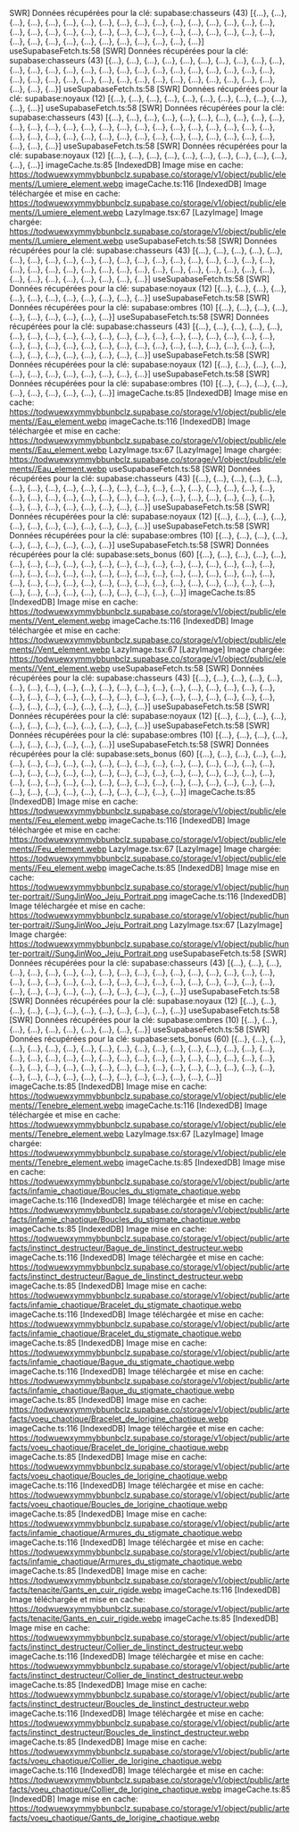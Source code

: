 SWR] Données récupérées pour la clé: supabase:chasseurs 
(43) [{…}, {…}, {…}, {…}, {…}, {…}, {…}, {…}, {…}, {…}, {…}, {…}, {…}, {…}, {…}, {…}, {…}, {…}, {…}, {…}, {…}, {…}, {…}, {…}, {…}, {…}, {…}, {…}, {…}, {…}, {…}, {…}, {…}, {…}, {…}, {…}, {…}, {…}, {…}, {…}, {…}, {…}, {…}]
useSupabaseFetch.ts:58 [SWR] Données récupérées pour la clé: supabase:chasseurs 
(43) [{…}, {…}, {…}, {…}, {…}, {…}, {…}, {…}, {…}, {…}, {…}, {…}, {…}, {…}, {…}, {…}, {…}, {…}, {…}, {…}, {…}, {…}, {…}, {…}, {…}, {…}, {…}, {…}, {…}, {…}, {…}, {…}, {…}, {…}, {…}, {…}, {…}, {…}, {…}, {…}, {…}, {…}, {…}]
useSupabaseFetch.ts:58 [SWR] Données récupérées pour la clé: supabase:noyaux 
(12) [{…}, {…}, {…}, {…}, {…}, {…}, {…}, {…}, {…}, {…}, {…}, {…}]
useSupabaseFetch.ts:58 [SWR] Données récupérées pour la clé: supabase:chasseurs 
(43) [{…}, {…}, {…}, {…}, {…}, {…}, {…}, {…}, {…}, {…}, {…}, {…}, {…}, {…}, {…}, {…}, {…}, {…}, {…}, {…}, {…}, {…}, {…}, {…}, {…}, {…}, {…}, {…}, {…}, {…}, {…}, {…}, {…}, {…}, {…}, {…}, {…}, {…}, {…}, {…}, {…}, {…}, {…}]
useSupabaseFetch.ts:58 [SWR] Données récupérées pour la clé: supabase:noyaux 
(12) [{…}, {…}, {…}, {…}, {…}, {…}, {…}, {…}, {…}, {…}, {…}, {…}]
imageCache.ts:85 [IndexedDB] Image mise en cache: https://todwuewxymmybbunbclz.supabase.co/storage/v1/object/public/elements//Lumiere_element.webp
imageCache.ts:116 [IndexedDB] Image téléchargée et mise en cache: https://todwuewxymmybbunbclz.supabase.co/storage/v1/object/public/elements//Lumiere_element.webp
LazyImage.tsx:67 [LazyImage] Image chargée: https://todwuewxymmybbunbclz.supabase.co/storage/v1/object/public/elements//Lumiere_element.webp
useSupabaseFetch.ts:58 [SWR] Données récupérées pour la clé: supabase:chasseurs 
(43) [{…}, {…}, {…}, {…}, {…}, {…}, {…}, {…}, {…}, {…}, {…}, {…}, {…}, {…}, {…}, {…}, {…}, {…}, {…}, {…}, {…}, {…}, {…}, {…}, {…}, {…}, {…}, {…}, {…}, {…}, {…}, {…}, {…}, {…}, {…}, {…}, {…}, {…}, {…}, {…}, {…}, {…}, {…}]
useSupabaseFetch.ts:58 [SWR] Données récupérées pour la clé: supabase:noyaux 
(12) [{…}, {…}, {…}, {…}, {…}, {…}, {…}, {…}, {…}, {…}, {…}, {…}]
useSupabaseFetch.ts:58 [SWR] Données récupérées pour la clé: supabase:ombres 
(10) [{…}, {…}, {…}, {…}, {…}, {…}, {…}, {…}, {…}, {…}]
useSupabaseFetch.ts:58 [SWR] Données récupérées pour la clé: supabase:chasseurs 
(43) [{…}, {…}, {…}, {…}, {…}, {…}, {…}, {…}, {…}, {…}, {…}, {…}, {…}, {…}, {…}, {…}, {…}, {…}, {…}, {…}, {…}, {…}, {…}, {…}, {…}, {…}, {…}, {…}, {…}, {…}, {…}, {…}, {…}, {…}, {…}, {…}, {…}, {…}, {…}, {…}, {…}, {…}, {…}]
useSupabaseFetch.ts:58 [SWR] Données récupérées pour la clé: supabase:noyaux 
(12) [{…}, {…}, {…}, {…}, {…}, {…}, {…}, {…}, {…}, {…}, {…}, {…}]
useSupabaseFetch.ts:58 [SWR] Données récupérées pour la clé: supabase:ombres 
(10) [{…}, {…}, {…}, {…}, {…}, {…}, {…}, {…}, {…}, {…}]
imageCache.ts:85 [IndexedDB] Image mise en cache: https://todwuewxymmybbunbclz.supabase.co/storage/v1/object/public/elements//Eau_element.webp
imageCache.ts:116 [IndexedDB] Image téléchargée et mise en cache: https://todwuewxymmybbunbclz.supabase.co/storage/v1/object/public/elements//Eau_element.webp
LazyImage.tsx:67 [LazyImage] Image chargée: https://todwuewxymmybbunbclz.supabase.co/storage/v1/object/public/elements//Eau_element.webp
useSupabaseFetch.ts:58 [SWR] Données récupérées pour la clé: supabase:chasseurs 
(43) [{…}, {…}, {…}, {…}, {…}, {…}, {…}, {…}, {…}, {…}, {…}, {…}, {…}, {…}, {…}, {…}, {…}, {…}, {…}, {…}, {…}, {…}, {…}, {…}, {…}, {…}, {…}, {…}, {…}, {…}, {…}, {…}, {…}, {…}, {…}, {…}, {…}, {…}, {…}, {…}, {…}, {…}, {…}]
useSupabaseFetch.ts:58 [SWR] Données récupérées pour la clé: supabase:noyaux 
(12) [{…}, {…}, {…}, {…}, {…}, {…}, {…}, {…}, {…}, {…}, {…}, {…}]
useSupabaseFetch.ts:58 [SWR] Données récupérées pour la clé: supabase:ombres 
(10) [{…}, {…}, {…}, {…}, {…}, {…}, {…}, {…}, {…}, {…}]
useSupabaseFetch.ts:58 [SWR] Données récupérées pour la clé: supabase:sets_bonus 
(60) [{…}, {…}, {…}, {…}, {…}, {…}, {…}, {…}, {…}, {…}, {…}, {…}, {…}, {…}, {…}, {…}, {…}, {…}, {…}, {…}, {…}, {…}, {…}, {…}, {…}, {…}, {…}, {…}, {…}, {…}, {…}, {…}, {…}, {…}, {…}, {…}, {…}, {…}, {…}, {…}, {…}, {…}, {…}, {…}, {…}, {…}, {…}, {…}, {…}, {…}, {…}, {…}, {…}, {…}, {…}, {…}, {…}, {…}, {…}, {…}]
imageCache.ts:85 [IndexedDB] Image mise en cache: https://todwuewxymmybbunbclz.supabase.co/storage/v1/object/public/elements//Vent_element.webp
imageCache.ts:116 [IndexedDB] Image téléchargée et mise en cache: https://todwuewxymmybbunbclz.supabase.co/storage/v1/object/public/elements//Vent_element.webp
LazyImage.tsx:67 [LazyImage] Image chargée: https://todwuewxymmybbunbclz.supabase.co/storage/v1/object/public/elements//Vent_element.webp
useSupabaseFetch.ts:58 [SWR] Données récupérées pour la clé: supabase:chasseurs 
(43) [{…}, {…}, {…}, {…}, {…}, {…}, {…}, {…}, {…}, {…}, {…}, {…}, {…}, {…}, {…}, {…}, {…}, {…}, {…}, {…}, {…}, {…}, {…}, {…}, {…}, {…}, {…}, {…}, {…}, {…}, {…}, {…}, {…}, {…}, {…}, {…}, {…}, {…}, {…}, {…}, {…}, {…}, {…}]
useSupabaseFetch.ts:58 [SWR] Données récupérées pour la clé: supabase:noyaux 
(12) [{…}, {…}, {…}, {…}, {…}, {…}, {…}, {…}, {…}, {…}, {…}, {…}]
useSupabaseFetch.ts:58 [SWR] Données récupérées pour la clé: supabase:ombres 
(10) [{…}, {…}, {…}, {…}, {…}, {…}, {…}, {…}, {…}, {…}]
useSupabaseFetch.ts:58 [SWR] Données récupérées pour la clé: supabase:sets_bonus 
(60) [{…}, {…}, {…}, {…}, {…}, {…}, {…}, {…}, {…}, {…}, {…}, {…}, {…}, {…}, {…}, {…}, {…}, {…}, {…}, {…}, {…}, {…}, {…}, {…}, {…}, {…}, {…}, {…}, {…}, {…}, {…}, {…}, {…}, {…}, {…}, {…}, {…}, {…}, {…}, {…}, {…}, {…}, {…}, {…}, {…}, {…}, {…}, {…}, {…}, {…}, {…}, {…}, {…}, {…}, {…}, {…}, {…}, {…}, {…}, {…}]
imageCache.ts:85 [IndexedDB] Image mise en cache: https://todwuewxymmybbunbclz.supabase.co/storage/v1/object/public/elements//Feu_element.webp
imageCache.ts:116 [IndexedDB] Image téléchargée et mise en cache: https://todwuewxymmybbunbclz.supabase.co/storage/v1/object/public/elements//Feu_element.webp
LazyImage.tsx:67 [LazyImage] Image chargée: https://todwuewxymmybbunbclz.supabase.co/storage/v1/object/public/elements//Feu_element.webp
imageCache.ts:85 [IndexedDB] Image mise en cache: https://todwuewxymmybbunbclz.supabase.co/storage/v1/object/public/hunter-portrait//SungJinWoo_Jeju_Portrait.png
imageCache.ts:116 [IndexedDB] Image téléchargée et mise en cache: https://todwuewxymmybbunbclz.supabase.co/storage/v1/object/public/hunter-portrait//SungJinWoo_Jeju_Portrait.png
LazyImage.tsx:67 [LazyImage] Image chargée: https://todwuewxymmybbunbclz.supabase.co/storage/v1/object/public/hunter-portrait//SungJinWoo_Jeju_Portrait.png
useSupabaseFetch.ts:58 [SWR] Données récupérées pour la clé: supabase:chasseurs 
(43) [{…}, {…}, {…}, {…}, {…}, {…}, {…}, {…}, {…}, {…}, {…}, {…}, {…}, {…}, {…}, {…}, {…}, {…}, {…}, {…}, {…}, {…}, {…}, {…}, {…}, {…}, {…}, {…}, {…}, {…}, {…}, {…}, {…}, {…}, {…}, {…}, {…}, {…}, {…}, {…}, {…}, {…}, {…}]
useSupabaseFetch.ts:58 [SWR] Données récupérées pour la clé: supabase:noyaux 
(12) [{…}, {…}, {…}, {…}, {…}, {…}, {…}, {…}, {…}, {…}, {…}, {…}]
useSupabaseFetch.ts:58 [SWR] Données récupérées pour la clé: supabase:ombres 
(10) [{…}, {…}, {…}, {…}, {…}, {…}, {…}, {…}, {…}, {…}]
useSupabaseFetch.ts:58 [SWR] Données récupérées pour la clé: supabase:sets_bonus 
(60) [{…}, {…}, {…}, {…}, {…}, {…}, {…}, {…}, {…}, {…}, {…}, {…}, {…}, {…}, {…}, {…}, {…}, {…}, {…}, {…}, {…}, {…}, {…}, {…}, {…}, {…}, {…}, {…}, {…}, {…}, {…}, {…}, {…}, {…}, {…}, {…}, {…}, {…}, {…}, {…}, {…}, {…}, {…}, {…}, {…}, {…}, {…}, {…}, {…}, {…}, {…}, {…}, {…}, {…}, {…}, {…}, {…}, {…}, {…}, {…}]
imageCache.ts:85 [IndexedDB] Image mise en cache: https://todwuewxymmybbunbclz.supabase.co/storage/v1/object/public/elements//Tenebre_element.webp
imageCache.ts:116 [IndexedDB] Image téléchargée et mise en cache: https://todwuewxymmybbunbclz.supabase.co/storage/v1/object/public/elements//Tenebre_element.webp
LazyImage.tsx:67 [LazyImage] Image chargée: https://todwuewxymmybbunbclz.supabase.co/storage/v1/object/public/elements//Tenebre_element.webp
imageCache.ts:85 [IndexedDB] Image mise en cache: https://todwuewxymmybbunbclz.supabase.co/storage/v1/object/public/artefacts/infamie_chaotique/Boucles_du_stigmate_chaotique.webp
imageCache.ts:116 [IndexedDB] Image téléchargée et mise en cache: https://todwuewxymmybbunbclz.supabase.co/storage/v1/object/public/artefacts/infamie_chaotique/Boucles_du_stigmate_chaotique.webp
imageCache.ts:85 [IndexedDB] Image mise en cache: https://todwuewxymmybbunbclz.supabase.co/storage/v1/object/public/artefacts/instinct_destructeur/Bague_de_linstinct_destructeur.webp
imageCache.ts:116 [IndexedDB] Image téléchargée et mise en cache: https://todwuewxymmybbunbclz.supabase.co/storage/v1/object/public/artefacts/instinct_destructeur/Bague_de_linstinct_destructeur.webp
imageCache.ts:85 [IndexedDB] Image mise en cache: https://todwuewxymmybbunbclz.supabase.co/storage/v1/object/public/artefacts/infamie_chaotique/Bracelet_du_stigmate_chaotique.webp
imageCache.ts:116 [IndexedDB] Image téléchargée et mise en cache: https://todwuewxymmybbunbclz.supabase.co/storage/v1/object/public/artefacts/infamie_chaotique/Bracelet_du_stigmate_chaotique.webp
imageCache.ts:85 [IndexedDB] Image mise en cache: https://todwuewxymmybbunbclz.supabase.co/storage/v1/object/public/artefacts/infamie_chaotique/Bague_du_stigmate_chaotique.webp
imageCache.ts:116 [IndexedDB] Image téléchargée et mise en cache: https://todwuewxymmybbunbclz.supabase.co/storage/v1/object/public/artefacts/infamie_chaotique/Bague_du_stigmate_chaotique.webp
imageCache.ts:85 [IndexedDB] Image mise en cache: https://todwuewxymmybbunbclz.supabase.co/storage/v1/object/public/artefacts/voeu_chaotique/Bracelet_de_lorigine_chaotique.webp
imageCache.ts:116 [IndexedDB] Image téléchargée et mise en cache: https://todwuewxymmybbunbclz.supabase.co/storage/v1/object/public/artefacts/voeu_chaotique/Bracelet_de_lorigine_chaotique.webp
imageCache.ts:85 [IndexedDB] Image mise en cache: https://todwuewxymmybbunbclz.supabase.co/storage/v1/object/public/artefacts/voeu_chaotique/Boucles_de_lorigine_chaotique.webp
imageCache.ts:116 [IndexedDB] Image téléchargée et mise en cache: https://todwuewxymmybbunbclz.supabase.co/storage/v1/object/public/artefacts/voeu_chaotique/Boucles_de_lorigine_chaotique.webp
imageCache.ts:85 [IndexedDB] Image mise en cache: https://todwuewxymmybbunbclz.supabase.co/storage/v1/object/public/artefacts/infamie_chaotique/Armures_du_stigmate_chaotique.webp
imageCache.ts:116 [IndexedDB] Image téléchargée et mise en cache: https://todwuewxymmybbunbclz.supabase.co/storage/v1/object/public/artefacts/infamie_chaotique/Armures_du_stigmate_chaotique.webp
imageCache.ts:85 [IndexedDB] Image mise en cache: https://todwuewxymmybbunbclz.supabase.co/storage/v1/object/public/artefacts/tenacite/Gants_en_cuir_rigide.webp
imageCache.ts:116 [IndexedDB] Image téléchargée et mise en cache: https://todwuewxymmybbunbclz.supabase.co/storage/v1/object/public/artefacts/tenacite/Gants_en_cuir_rigide.webp
imageCache.ts:85 [IndexedDB] Image mise en cache: https://todwuewxymmybbunbclz.supabase.co/storage/v1/object/public/artefacts/instinct_destructeur/Collier_de_linstinct_destructeur.webp
imageCache.ts:116 [IndexedDB] Image téléchargée et mise en cache: https://todwuewxymmybbunbclz.supabase.co/storage/v1/object/public/artefacts/instinct_destructeur/Collier_de_linstinct_destructeur.webp
imageCache.ts:85 [IndexedDB] Image mise en cache: https://todwuewxymmybbunbclz.supabase.co/storage/v1/object/public/artefacts/instinct_destructeur/Boucles_de_linstinct_destructeur.webp
imageCache.ts:116 [IndexedDB] Image téléchargée et mise en cache: https://todwuewxymmybbunbclz.supabase.co/storage/v1/object/public/artefacts/instinct_destructeur/Boucles_de_linstinct_destructeur.webp
imageCache.ts:85 [IndexedDB] Image mise en cache: https://todwuewxymmybbunbclz.supabase.co/storage/v1/object/public/artefacts/voeu_chaotique/Collier_de_lorigine_chaotique.webp
imageCache.ts:116 [IndexedDB] Image téléchargée et mise en cache: https://todwuewxymmybbunbclz.supabase.co/storage/v1/object/public/artefacts/voeu_chaotique/Collier_de_lorigine_chaotique.webp
imageCache.ts:85 [IndexedDB] Image mise en cache: https://todwuewxymmybbunbclz.supabase.co/storage/v1/object/public/artefacts/voeu_chaotique/Gants_de_lorigine_chaotique.webp
﻿